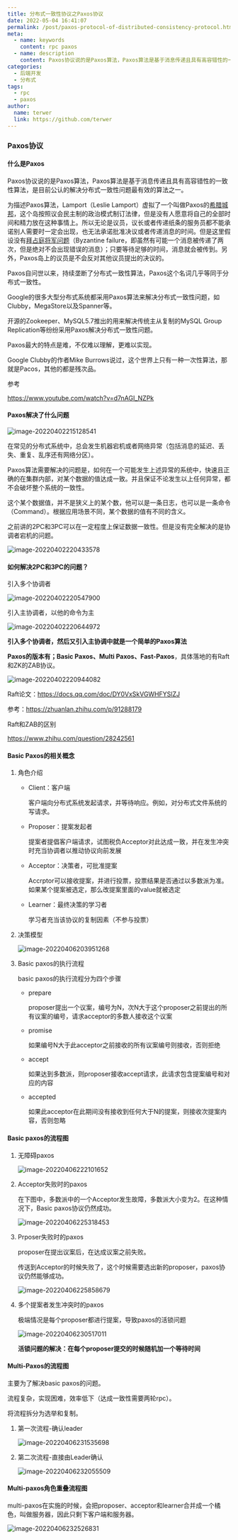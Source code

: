 ```yaml
---
title: 分布式一致性协议之Paxos协议
date: 2022-05-04 16:41:07
permalink: /post/paxos-protocol-of-distributed-consistency-protocol.html
meta:
  - name: keywords
    content: rpc paxos
  - name: description
    content: Paxos协议说的是Paxos算法，Paxos算法是基于消息传递且具有高容错性的一致性算法，是目前公认的解决分布式一致性问题最有效的算法之一。
categories:
  - 后端开发
  - 分布式
tags:
  - rpc
  - paxos
author: 
  name: terwer
  link: https://github.com/terwer
---
```


### Paxos协议

#### 什么是Paxos

Paxos协议说的是Paxos算法，Paxos算法是基于消息传递且具有高容错性的一致性算法，是目前公认的解决分布式一致性问题最有效的算法之一。

为描述Paxos算法，Lamport（Leslie Lamport）虚拟了一个叫做Paxos的[希腊城邦](https://zh.wikipedia.org/wiki/希臘城邦)，这个岛按照议会民主制的政治模式制订法律，但是没有人愿意将自己的全部时间和精力放在这种事情上。所以无论是议员，议长或者传递纸条的服务员都不能承诺别人需要时一定会出现，也无法承诺批准决议或者传递消息的时间。但是这里假设没有[拜占庭将军问题](https://zh.wikipedia.org/wiki/拜占庭将军问题)（Byzantine failure，即虽然有可能一个消息被传递了两次，但是绝对不会出现错误的消息）；只要等待足够的时间，消息就会被传到。另外，Paxos岛上的议员是不会反对其他议员提出的决议的。

Paxos自问世以来，持续垄断了分布式一致性算法，Paxos这个名词几乎等同于分布式一致性。

Google的很多大型分布式系统都采用Paxos算法来解决分布式一致性问题，如Clubby，MegaStore以及Spanner等。

开源的Zookeeper、MySQL5.7推出的用来解决传统主从复制的MySQL Group Replication等纷纷采用Paxos解决分布式一致性问题。

Paxos最大的特点是难，不仅难以理解，更难以实现。

Google Clubby的作者Mike  Burrows说过，这个世界上只有一种一次性算法，那就是Pacos，其他的都是残次品。

参考

https://www.youtube.com/watch?v=d7nAGI_NZPk

#### Paxos解决了什么问题

![image-20220402215128541](https://img1.terwer.space/image-20220402215128541.png)

在常见的分布式系统中，总会发生机器宕机或者网络异常（包括消息的延迟、丢失、重复、乱序还有网络分区）。

Paxos算法需要解决的问题是，如何在一个可能发生上述异常的系统中，快速且正确的在集群内部，对某个数据的值达成一致。并且保证不论发生以上任何异常，都不会破坏整个系统的一致性。

这个某个数据值，并不是狭义上的某个数，他可以是一条日志，也可以是一条命令（Command）。根据应用场景不同，某个数据的值有不同的含义。

之前讲的2PC和3PC可以在一定程度上保证数据一致性。但是没有完全解决的是协调者宕机的问题。

![image-20220402220433578](https://img1.terwer.space/image-20220402220433578.png)

#### 如何解决2PC和3PC的问题？

引入多个协调者

![image-20220402220547900](https://img1.terwer.space/image-20220402220547900.png)

引入主协调者，以他的命令为主

![image-20220402220644972](https://img1.terwer.space/image-20220402220644972.png)

**引入多个协调者，然后又引入主协调中就是一个简单的Paxos算法**

**Paxos的版本有；Basic Paxos、Multi Paxos、Fast-Paxos**，具体落地的有Raft和ZK的ZAB协议。

![image-20220402220944082](https://img1.terwer.space/image-20220402220944082.png)

Raft论文：https://docs.qq.com/doc/DY0VxSkVGWHFYSlZJ

参考：https://zhuanlan.zhihu.com/p/91288179

Raft和ZAB的区别

https://www.zhihu.com/question/28242561

#### Basic Paxos的相关概念

1. 角色介绍

   - Client：客户端

     客户端向分布式系统发起请求，并等待响应。例如，对分布式文件系统的写请求。

   - Proposer：提案发起者

     提案者提倡客户端请求，试图税负Acceptor对此达成一致，并在发生冲突时充当协调者以推动协议向前发展

   - Acceptor：决策者，可批准提案

     Accrptor可以接收提案，并进行投票，投票结果是否通过以多数派为准。如果某个提案被选定，那么改提案里面的value就被选定

   - Learner：最终决策的学习者

     学习者充当该协议的复制因素（不参与投票）

2. 决策模型

   ![image-20220406203951268](https://img1.terwer.space/image-20220406203951268.png) 


3. Basic paxos的执行流程

   basic paxos的执行流程分为四个步骤

   - prepare

     proposer提出一个议案，编号为N，次N大于这个proposer之前提出的所有议案的编号，请求acceptor的多数人接收这个议案

   - promise

     如果编号N大于此acceptor之前接收的所有议案编号则接收，否则拒绝

   - accept

     如果达到多数派，则proposer接收accept请求，此请求包含提案编号和对应的内容

   - accepted

     如果此acceptor在此期间没有接收到任何大于N的提案，则接收次提案内容，否则忽略

#### Basic paxos的流程图

1. 无障碍paxos

   ![image-20220406222101652](https://img1.terwer.space/image-20220406222101652.png)

2. Acceptor失败时的paxos

   在下图中，多数派中的一个Acceptor发生故障，多数派大小变为2。在这种情况下，Basic paxos协议仍然成功。

   ![image-20220406225318453](https://img1.terwer.space/image-20220406225318453.png)

3. Prposer失败时的paxos

   proposer在提出议案后，在达成议案之前失败。

   传送到Acceptor的时候失败了，这个时候需要选出新的proposer，paxos协议仍然能够成功。

   ![image-20220406225858679](https://img1.terwer.space/image-20220406225858679.png)

4. 多个提案者发生冲突时的paxos

   极端情况是每个proposer都进行提案，导致paxos的活锁问题

   ![image-20220406230517011](https://img1.terwer.space/image-20220406230517011.png)

   **活锁问题的解决：在每个proposer提交的时候随机加一个等待时间**

#### Multi-Paxos的流程图

主要为了解决basic paxos的问题。

流程复杂，实现困难，效率低下（达成一致性需要两轮rpc）。

将流程拆分为选举和复制。

1. 第一次流程-确认leader

   ![image-20220406231535698](https://img1.terwer.space/image-20220406231535698.png)

2. 第二次流程-直接由Leader确认

   ![image-20220406232055509](https://img1.terwer.space/image-20220406232055509.png)

#### Multi-paxos角色重叠流程图

multi-paxos在实施的时候，会把proposer、acceptor和learner合并成一个橘色，叫做服务器，因此只剩下客户端和服务器。

![image-20220406232526831](https://img1.terwer.space/image-20220406232526831.png)
